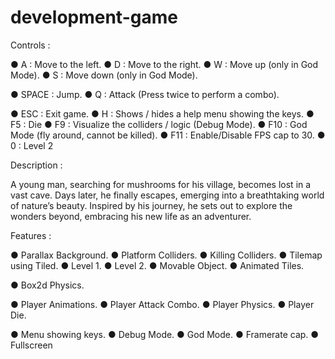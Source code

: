 # development-game

Controls : 

● A : Move to the left.
● D : Move to the right.
● W : Move up (only in God Mode).
● S : Move down (only in God Mode).

● SPACE : Jump.
● Q : Attack (Press twice to perform a combo).

● ESC : Exit game.
● H : Shows / hides a help menu showing the keys.
● F5 : Die
● F9 : Visualize the colliders / logic (Debug Mode).
● F10 : God Mode (fly around, cannot be killed).
● F11 : Enable/Disable FPS cap to 30.
● 0 : Level 2


Description :

A young man, searching for mushrooms for his village, becomes lost in a vast cave. 
Days later, he finally escapes, emerging into a breathtaking world of nature’s beauty. 
Inspired by his journey, he sets out to explore the wonders beyond, embracing his new life as an adventurer.


Features :

● Parallax Background.
● Platform Colliders.
● Killing Colliders.
● Tilemap using Tiled.
● Level 1.
● Level 2.
● Movable Object.
● Animated Tiles.

● Box2d Physics.

● Player Animations.
● Player Attack Combo.
● Player Physics.
● Player Die.

● Menu showing keys.
● Debug Mode.
● God Mode.
● Framerate cap.
● Fullscreen